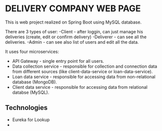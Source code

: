DELIVERY COMPANY WEB PAGE
=======================================


This is web project realized on Spring Boot using MySQL database. 

There are 3 types of user:
-Client - after loggin, can just manage his deliveries (create, edit or confirm delivery)
-Deliverer - can see all the deliveries. 
-Admin - can see also list of users and edit all the data.

It uses four microservices:
- API Gateway - single entry point for all users.
- Data collection service - responsible for collection and connection data from different sources
(like client-data-service or loan-data-service).
- Loan data service - responsible for accessing data from non-relational database (MongoDB).
- Client data service - responsible for accessing data from relational databse (MySQL).

Technologies
------------

- Eureka for Lookup
- 




